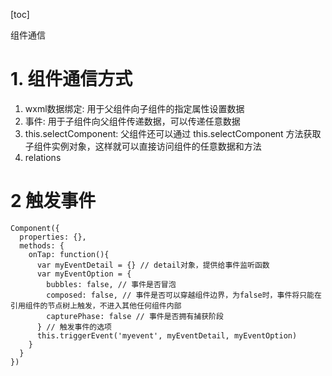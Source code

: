 [toc]

组件通信

# 1. 组件通信方式
1. wxml数据绑定: 用于父组件向子组件的指定属性设置数据
2. 事件: 用于子组件向父组件传递数据，可以传递任意数据
3. this.selectComponent: 父组件还可以通过 this.selectComponent 方法获取子组件实例对象，这样就可以直接访问组件的任意数据和方法
4. relations


# 2 触发事件
```
Component({
  properties: {},
  methods: {
    onTap: function(){
      var myEventDetail = {} // detail对象，提供给事件监听函数
      var myEventOption = {
        bubbles: false, // 事件是否冒泡
        composed: false, // 事件是否可以穿越组件边界，为false时，事件将只能在引用组件的节点树上触发，不进入其他任何组件内部
        capturePhase: false // 事件是否拥有捕获阶段
      } // 触发事件的选项
      this.triggerEvent('myevent', myEventDetail, myEventOption)
    }
  }
})
```